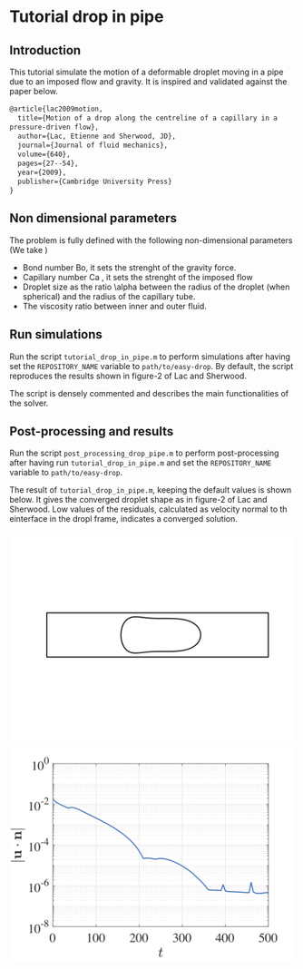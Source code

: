 # Tutorial drop in pipe

## Introduction

This tutorial simulate the motion of a deformable droplet moving in a pipe due to an imposed flow and gravity. It is inspired and validated against the paper below.

```
@article{lac2009motion,
  title={Motion of a drop along the centreline of a capillary in a pressure-driven flow},
  author={Lac, Etienne and Sherwood, JD},
  journal={Journal of fluid mechanics},
  volume={640},
  pages={27--54},
  year={2009},
  publisher={Cambridge University Press}
}
```

## Non dimensional parameters
The problem is fully defined with the following non-dimensional parameters (We take )

* Bond number Bo, it sets the strenght of the gravity force.
* Capillary number Ca , it sets the strenght of the imposed flow
* Droplet size as the ratio \alpha between the radius of the droplet (when spherical) and the radius of the capillary tube.
* The viscosity ratio between inner and outer fluid.

## Run simulations

Run the script `tutorial_drop_in_pipe.m` to perform simulations after having set the `REPOSITORY_NAME` variable to `path/to/easy-drop`. By default, the script reproduces the results shown in figure-2 of Lac and Sherwood.

The script is densely commented and describes the main functionalities of the solver.

## Post-processing and results

Run the script `post_processing_drop_pipe.m` to perform post-processing after having run `tutorial_drop_in_pipe.m` and set the `REPOSITORY_NAME` variable to `path/to/easy-drop`.

The result of `tutorial_drop_in_pipe.m`, keeping the default values is shown below. It gives the converged droplet shape as in figure-2 of Lac and Sherwood. Low values of the residuals, calculated as velocity normal to th einterface in the dropl frame, indicates a converged solution.

![overview_paper](docs/domain_drop_in_pipe.png)
![overview_paper](docs/residuals_drop_in_pipe.png)
